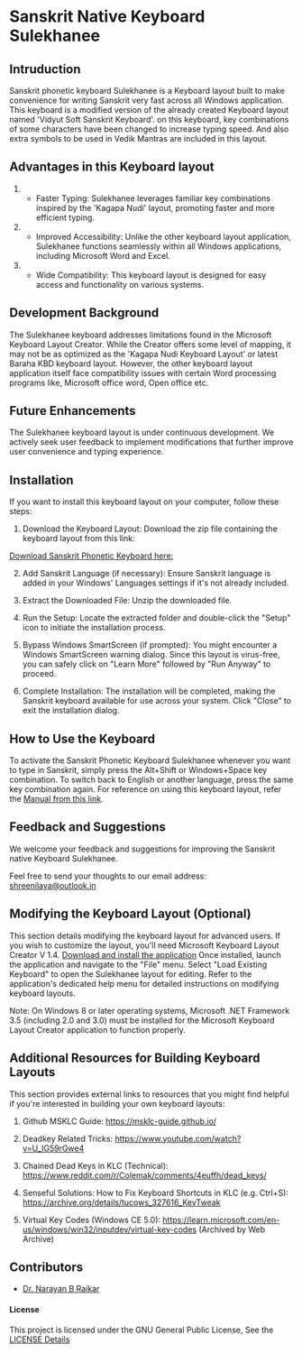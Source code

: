 # Sanskrit Native Keyboard Sulekhanee

## Intruduction

Sanskrit phonetic keyboard Sulekhanee is a Keyboard layout built to make convenience for writing Sanskrit very fast across all Windows application. This keyboard is a modified version of the already created Keyboard layout named 'Vidyut Soft Sanskrit Keyboard'. on this keyboard, key combinations of some characters have been changed to increase typing speed. And also extra symbols to be used in Vedik Mantras are included in this layout.

## Advantages in this Keyboard layout

1. * Faster Typing: Sulekhanee leverages familiar key combinations inspired by the 'Kagapa Nudi' layout, promoting faster and more efficient typing.

2. * Improved Accessibility: Unlike the other keyboard layout application, Sulekhanee functions seamlessly within all Windows applications, including Microsoft Word and Excel.

3. * Wide Compatibility: This keyboard layout is designed for easy access and functionality on various systems.

## Development Background

The Sulekhanee keyboard addresses limitations found in the Microsoft Keyboard Layout Creator. While the Creator offers some level of mapping, it may not be as optimized as the 'Kagapa Nudi Keyboard Layout' or latest Baraha  KBD keyboard layout.
However, the other keyboard layout application itself face compatibility issues with certain Word processing programs like, Microsoft office word, Open office etc.

## Future Enhancements

The Sulekhanee keyboard layout is under continuous development. We actively seek user feedback to implement modifications that further improve user convenience and typing experience.

## Installation

If you want to install this keyboard layout on your computer, follow these steps:

1. Download the Keyboard Layout: Download the zip file containing the keyboard layout from this link:

[Download Sanskrit Phonetic Keyboard here:](https://github.com/narayan-b-raikar/Sanskrit-Keyboard-Sulekhanee/releases/download/V4.5.0/Sanskrit.Native.Keyboard.Sulekhanee.V4.5.0.Zip)

2. Add Sanskrit Language (if necessary): Ensure Sanskrit language is added in your Windows' Languages settings if it's not already included.

3. Extract the Downloaded File: Unzip the downloaded file.

4. Run the Setup: Locate the extracted folder and double-click the "Setup" icon to initiate the installation process.

5. Bypass Windows SmartScreen (if prompted): You might encounter a Windows SmartScreen warning dialog. Since this layout is virus-free, you can safely click on "Learn More" followed by "Run Anyway" to proceed.

6. Complete Installation: The installation will be completed, making the Sanskrit keyboard available for use across your system. Click "Close" to exit the installation dialog.

## How to Use the Keyboard

To activate the Sanskrit Phonetic Keyboard Sulekhanee whenever you want to type in Sanskrit, simply press the Alt+Shift or Windows+Space key combination. To switch back to English or another language, press the same key combination again.
For reference on using this keyboard layout, refer the [Manual from this link](https://github.com/narayan-b-raikar/Sanskrit-Keyboard-Sulekhanee/blob/main/Manual.md).

## Feedback and Suggestions

We welcome your feedback and suggestions for improving the Sanskrit native Keyboard Sulekhanee. 

Feel free to send your thoughts to our email address: [shreenilaya@outlook.in](shreenilaya@outlook.in)

## Modifying the Keyboard Layout (Optional)

This section details modifying the keyboard layout for advanced users. 
If you wish to customize the layout, you'll need Microsoft Keyboard Layout Creator V 1.4.
[Download and install the application](https://www.microsoft.com/en-us/download/details.aspx?id=102134)
Once installed, launch the application and navigate to the "File" menu. Select "Load Existing Keyboard" to open the Sulekhanee layout for editing. Refer to the application's dedicated help menu for detailed instructions on modifying keyboard layouts.

Note: On Windows 8 or later operating systems, Microsoft .NET Framework 3.5 (including 2.0 and 3.0) must be installed for the Microsoft Keyboard Layout Creator application to function properly.

## Additional Resources for Building Keyboard Layouts

This section provides external links to resources that you might find helpful if you're interested in building your own keyboard layouts:

1. Github MSKLC Guide: https://msklc-guide.github.io/

2. Deadkey Related Tricks: https://www.youtube.com/watch?v=U_IG59rGwe4

3. Chained Dead Keys in KLC (Technical): https://www.reddit.com/r/Colemak/comments/4euffh/dead_keys/

4. Senseful Solutions: How to Fix Keyboard Shortcuts in KLC (e.g. Ctrl+S): https://archive.org/details/tucows_327616_KeyTweak

5. Virtual Key Codes (Windows CE 5.0): https://learn.microsoft.com/en-us/windows/win32/inputdev/virtual-key-codes (Archived by Web Archive)

 ## Contributors

* [Dr. Narayan B Raikar](narayan-b-raikar)

#### License

This project is licensed under the GNU General Public License, See the [LICENSE Details](LICENSE) 
